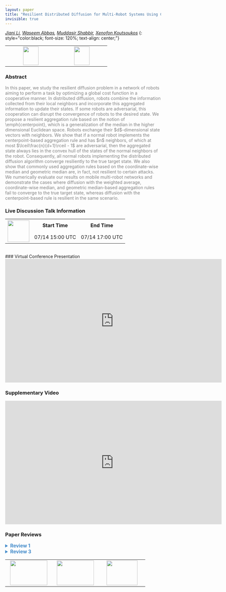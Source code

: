 ```yaml
---
layout: paper
title: "Resilient Distributed Diffusion for Multi-Robot Systems Using Centerpoint"
invisible: true
---
```

*[Jiani Li](https://jianili.github.io/jianili/),  [Waseem Abbas](http://www.wabbas.com/),  [Muddasir Shabbir](https://itu.edu.pk/faculty-itu/muddasir-shabbir/),  [Xenofon Koutsoukos](http://www.vuse.vanderbilt.edu/~koutsoxd/)*
{: style="color:black; font-size: 120%; text-align: center;"}

<table width="30%"> <tr>
<td style="width: 20%; text-align: center;"><a href="http://www.roboticsproceedings.org/rss16/p021.pdf"><img src="{{ site.baseurl }}/images/paper_link.png"
width = "50"  height = "60"/> </a> </td>

<td style="width: 20%; text-align: center;"><a href="https://github.com/JianiLi/Centerpoint_resilient_diffusion"><img src="{{ site.baseurl }}/images/software_link.png"
width = "50"  height = "60"/> </a> </td>

</tr></table>

### Abstract
<html><p style="color:gray; font-size: 100%; text-align: justified;">
In this paper, we study the resilient diffusion problem in a network of robots aiming to perform a task by optimizing a global cost function in a cooperative manner. In distributed diffusion, robots combine the information collected from their local neighbors and incorporate this aggregated information to update their states. If some robots are adversarial, this cooperation can disrupt the convergence of robots to the desired state. We propose a resilient aggregation rule based on the notion of \emph{centerpoint}, which is a generalization of the median in the higher dimensional Euclidean space. Robots exchange their $d$-dimensional state vectors with neighbors. We show that if a normal robot implements the centerpoint-based aggregation rule and has $n$ neighbors, of which at most $\lceil\frac{n}{d+1}\rceil - 1$ are adversarial, then the aggregated state always lies in the convex hull of the states of the normal neighbors of the robot. Consequently, all normal robots implementing the distributed diffusion algorithm converge resiliently to the true target state. We also show that commonly used aggregation rules based on the coordinate-wise median and geometric median are, in fact, not resilient to certain attacks. We numerically evaluate our results on mobile multi-robot networks and demonstrate the cases where diffusion with the weighted average, coordinate-wise median, and geometric median-based aggregation rules fail to converge to the true target state, whereas diffusion with the centerpoint-based rule is resilient in the same scenario.
</p></html>

### Live Discussion Talk Information
<html>
<table width="50%">
<tr> <th rowspan="2"><a href="https://pheedloop.com/rss2020/virtual/"><img src="{{ site.baseurl }}/images/pheedloop_link.png" width = "70"  height = "70"/> </a> </th> <th> Start Time </th> <th> End Time </th> </tr>
<tr> <td> 07/14 15:00 UTC </td><td> 07/14 17:00 UTC </td></tr>
</table> <br> </html>
### Virtual Conference Presentation
<iframe width="700" height="400" src="https://www.youtube.com/embed/lImjPWiANRA" frameborder="0" allow="accelerometer; autoplay; encrypted-media; gyroscope; picture-in-picture" allowfullscreen></iframe>

### Supplementary Video
<iframe width="700" height="400" src="https://www.youtube.com/embed/Y9sdOKLKs24 " frameborder="0" allow="accelerometer; autoplay; encrypted-media; gyroscope; picture-in-picture" allowfullscreen></iframe>

### Paper Reviews
<details><summary style="font-size:110%; color:#438BCA; cursor: pointer;"><b> Review 1</b></summary>
<p style="color:gray; font-size: 100%; text-align: justified; white-space: pre-line">
* Main comments
Unfortunately, the theoretical analysis of the method is not as rigorous as the rest of the paper:
- In the inline equation before eq. (8): It is not clear why $\frac{2\mu_l}{L}-\mu_l^2$ becomes $\mu_l^2$. This step is crucial for the proof of the main theoretical result of the paper, and it does not seem to be correct.
- Section V.D: the authors seem to suggest that the proposed method is a particular case of DLMS, and so it inherits the same benefits in terms of MSD. However, the authors need to prove or cite a result showing that the relation between DLMS and non-cooperative LMS results holds also for time-varying weights (which is how the proposed algorithm falls into the DLMS category).
- Lemma 1: in order to make the proof valid, the authors need to provide (either prove or refer to) a theorem stating that the center point is always in the convex hull of the points (this is rather simple, but it needs to be done for completeness). Also, Lemma 1 should be stated in its more generic (and powerful) form: for any subset of $\ceil{\frac{n}{d+1}}-1$ points, the centerpoint cannot be in their convex hull. This is because the centerpoint does not know which points are the Byzantine agents, so the result should be invariant to their choice.
Finally, it would be nice if the authors could test the performance of the algorithm where the squared 2-norm in the cost in Section VI.A is substituted with an 1-norm; in this case the cost separates across coordinates, so the median-based algorithm should return to work robustly.

Overall, the paper is based on an innovative idea, but it is not publishable in its current form due to the theoretical analysis.


* Additional comments
- Abstract: "optimizing global cost" should be "optimizing a global cost"
- Page 3, column 2: "In one dimension, median" should be "In one dimension, the median"
- Lemma 1: It seems that there should be some assumption on the minimum n.
- Section V.C:
  - Property 1: the customary assumption of Lischitz continuity uses the distance between two arbitrary points (not just a single point and the origin), and links B and D. As it is, this definition is not clear (can B depend on w?), and it does not imply that the function is actually continuous (e.g., take a J which is a "staircase")
  - Property 2: the authors invoke co-coercivity of the function, which requires simple convexity (mu=0)
- Page 5, column 1, first equation: \mu_l should be \mu_k
- Eq (4), second line: the term containing \eta and \rho should have a plus sign instead of a minus sign.
- Page 8, column 1: "sates" should be "states"

</p> </details>

<details><summary style="font-size:110%; color:#438BCA; cursor: pointer;"><b> Review 3</b></summary>
<p style="color:gray; font-size: 100%; text-align: justified; white-space: pre-line">
The paper has proposed an aggregation rule based on center points for distributed fusion for multi-robot systems in the presence of adversarial robots. Such center points can  be achieved based only on local  information available to each robot. The proposed method can guarantee the aggregated state always lie in the convex hull of the states of normal neighbors. Convergence analysis and numerical simulations are provided to validate the proposed method. 

While the whole paper looks very nice in general, especially in quality and clarity,  the key idea to achieve a state in the convex hull of normal states is not new. There has recently been several other existing methods to achieve such a convex combination without knowing which state is malicious.  To name a few, please refer to the followings:
[1]. H. Mendes, M. Herlihy, N. Vaidya and V. Garg, Multidimensional agreement in byzantine systems, Distributed Computing, 28 (2015), 423–441
[2] H. Park and S. A. Hutchinson, Fault-tolerant rendezvous of multirobot systems, IEEE Transactions on Robotics, 33 (2017), 565–582.
[3] L. Tseng and N. H. Vaidya, Asynchronous convex hull consensus in the presence of crash faults, in Proceedings of the 2014 ACM symposium on Principles of distributed computing, ACM, 2014, 396–405
[4]. X. Wang, S. Mou, S. Sundaram. A resilient convex combination for consensus-based distributed algorithms. Numerical Algebra, Control and Optimization. 269-281, 9(3), 2019. 

The authors could compare their methods with the above papers and further justify their contribution. 

</p> </details>

<table width="100%"><tr><td style="width: 30%; text-align: center;"><a href="{{ site.baseurl }}/program/papers/20"> <img src="{{ site.baseurl }}/images/previous_icon.png" width = "120"  height = "80"/> </a> </td>

<td style="width: 30%; text-align: center;"><a href="{{ site.baseurl }}/program/papers"> <img src="{{ site.baseurl }}/images/overview_icon.png" width = "120"  height = "80"/> </a> </td> 

<td style="width: 30%; text-align: center;"><a href="{{ site.baseurl }}/program/papers/22"> <img src="{{ site.baseurl }}/images/next_icon.png" width = "100"  height = "80"/> </a> </td> 

</tr></table>

